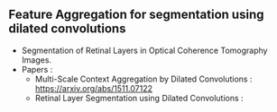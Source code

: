 ## Feature Aggregation for segmentation using dilated convolutions

- Segmentation of Retinal Layers in Optical Coherence Tomography Images.
- Papers :
   - Multi-Scale Context Aggregation by Dilated Convolutions : https://arxiv.org/abs/1511.07122
   - Retinal Layer Segmentation using Dilated Convolutions : 
